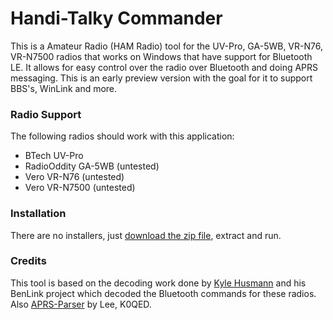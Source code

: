 # Handi-Talky Commander

This is a Amateur Radio (HAM Radio) tool for the UV-Pro, GA-5WB, VR-N76, VR-N7500 radios that works on Windows that have support for Bluetooth LE. It allows for easy control over the radio over Bluetooth and doing APRS messaging. This is an early preview version with the goal for it to support BBS's, WinLink and more.

### Radio Support

The following radios should work with this application:

- BTech UV-Pro
- RadioOddity GA-5WB (untested)
- Vero VR-N76 (untested)
- Vero VR-N7500 (untested)

### Installation

There are no installers, just [download the zip file](releases/htcommander-0.1.zip), extract and run.

### Credits

This tool is based on the decoding work done by [Kyle Husmann](https://github.com/khusmann) and his BenLink project which decoded the Bluetooth commands for these radios. Also [APRS-Parser](https://github.com/k0qed/aprs-parser) by Lee, K0QED.
